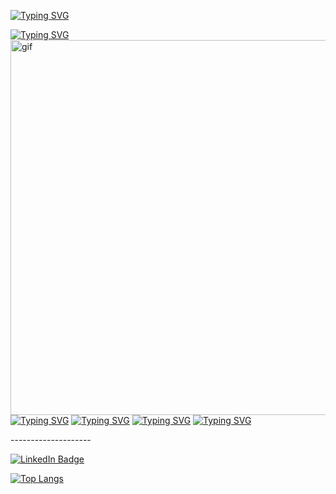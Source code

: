 <a href="https://git.io/typing-svg"><img src="https://readme-typing-svg.herokuapp.com?font=Fira+Code&duration=10000&pause=100&color=8D1FF7&background=FF1EFD00&multiline=true&width=435&lines=%E2%84%8D%F0%9D%95%9A+%F0%9D%95%A5%F0%9D%95%99%F0%9D%95%96%F0%9D%95%A3%F0%9D%95%96%2C" alt="Typing SVG" /></a>
<p></p>
<a href="https://git.io/typing-svg"><img src="https://readme-typing-svg.herokuapp.com?font=Fira+Code&pause=100&color=8D1FF7&background=FF1EFD00&multiline=true&width=435&lines=%F0%9D%95%80'%F0%9D%95%9E+%F0%9D%94%B8%F0%9D%95%A3%F0%9D%95%A4%F0%9D%95%96%F0%9D%95%9F%F0%9D%95%9A%F0%9D%95%AA+%E2%84%99%F0%9D%95%A0%F0%9D%95%93%F0%9D%95%9D%F0%9D%95%92%F0%9D%95%98%F0%9D%95%A6%F0%9D%95%96%F0%9D%95%A7" alt="Typing SVG" /></a>



 
<img src="https://user-images.githubusercontent.com/74038190/225813708-98b745f2-7d22-48cf-9150-083f1b00d6c9.gif" align="right" alt="gif" width="600">

[![Typing SVG](https://readme-typing-svg.herokuapp.com?font=Fira+Code&size=25&duration=1&color=8D1FF7&background=FF1EFD00&multiline=true&repeat=false&width=300&lines=WHOAMI%3A)](https://git.io/typing-svg#gh-dark-mode-only)
[![Typing SVG](https://readme-typing-svg.herokuapp.com?font=Fira+Code&duration=1&color=8D1FF7&background=FF1EFD00&multiline=true&repeat=false&width=300&lines=-+Penetration+Tester)](https://git.io/typing-svg#gh-dark-mode-only)
[![Typing SVG](https://readme-typing-svg.herokuapp.com?font=Fira+Code&duration=1&color=8D1FF7&background=FF1EFD00&multiline=true&repeat=false&width=300&lines=-+DFIR+specialist)](https://git.io/typing-svg#gh-dark-mode-only)
[![Typing SVG](https://readme-typing-svg.herokuapp.com?font=Fira+Code&duration=1&color=8D1FF7&background=FF1EFD00&multiline=true&repeat=false&width=300&lines=-+Python+enjoyer)](https://git.io/typing-svg#gh-dark-mode-only)

<p>--------------------</p>
<a href="https://www.linkedin.com/in/poblaguev-tot/">
 <img src="https://img.shields.io/badge/LinkedIn-blue?style=for-the-badge&logo=linkedin&logoColor=white" alt="LinkedIn Badge"/>
</a>

[![Top Langs](https://github-readme-stats.vercel.app/api/top-langs/?username=anuraghazra&layout=compact)](https://github.com/anuraghazra/github-readme-stats)
